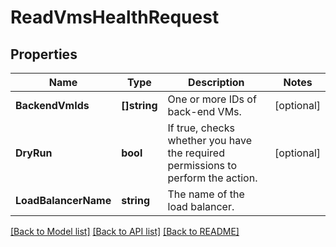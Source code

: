 # ReadVmsHealthRequest

## Properties

Name | Type | Description | Notes
------------ | ------------- | ------------- | -------------
**BackendVmIds** | **[]string** | One or more IDs of back-end VMs. | [optional] 
**DryRun** | **bool** | If true, checks whether you have the required permissions to perform the action. | [optional] 
**LoadBalancerName** | **string** | The name of the load balancer. | 

[[Back to Model list]](../README.md#documentation-for-models) [[Back to API list]](../README.md#documentation-for-api-endpoints) [[Back to README]](../README.md)


